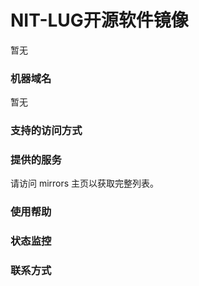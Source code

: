 ---
---

# NIT-LUG开源软件镜像

暂无

### 机器域名

暂无

### 支持的访问方式



### 提供的服务

请访问 mirrors 主页以获取完整列表。

### 使用帮助



### 状态监控



### 联系方式


